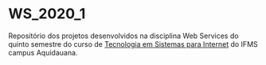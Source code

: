 # WS_2020_1
Repositório dos projetos desenvolvidos na disciplina Web Services do quinto semestre do curso de [Tecnologia em Sistemas para Internet](https://www.ifms.edu.br/campi/campus-aquidauana/cursos/graduacao/sistemas-para-internet/sistemas-para-internet) do IFMS campus Aquidauana.